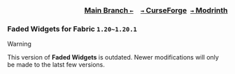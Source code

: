 ### <p align=right>[Main Branch `←`](https://github.com/KessokuTeaTime/Faded-Widgets)&emsp;[`→` CurseForge](https://www.curseforge.com/minecraft/mc-mods/faded-widgets)&ensp;[`→` Modrinth](https://modrinth.com/mod/faded-widgets)</p>

### Faded Widgets for Fabric `1.20~1.20.1`

> [!WARNING]
> This version of **Faded Widgets** is outdated. Newer modifications will only be made to the latst few versions.
